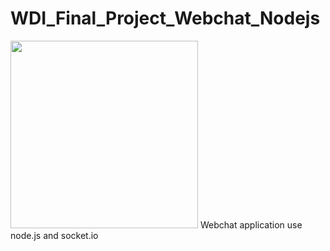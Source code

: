 # WDI_Final_Project_Webchat_Nodejs
<img src="http://i.imgur.com/KhiljAQ.jpg?1" width="300">
Webchat application use node.js and socket.io
